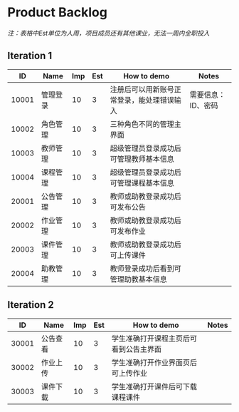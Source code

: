 # Product Backlog
*注：表格中Est单位为人周，项目成员还有其他课业，无法一周内全职投入*

## Iteration 1
| ID | Name | Imp | Est | How to demo | Notes |
| -- | ---- | --- | --- | ----------- | ----- |
| 10001 | 管理登录 | 10 | 3 | 注册后可以用新账号正常登录，能处理错误输入 | 需要信息：ID、密码 |
| 10002 | 角色管理 | 10 | 3 | 三种角色不同的管理主界面 |  |
| 10003 | 教师管理 | 10 | 3 | 超级管理员登录成功后可管理教师基本信息 |  |
| 10004 | 课程管理 | 10 | 3 | 超级管理员登录成功后可管理课程基本信息 |  
| 20001 | 公告管理 | 10 | 3 | 教师或助教登录成功后可发布公告 |  |
| 20002 | 作业管理 | 10 | 3 | 教师或助教登录成功后可发布作业 |  |
| 20003 | 课件管理 | 10 | 3 | 教师或助教登录成功后可上传课件 |  |
| 20004 | 助教管理 | 10 | 3 | 教师登录成功后看到可管理助教基本信息 |  |



## Iteration 2
| ID | Name | Imp | Est | How to demo | Notes |
| -- | ---- | --- | --- | ----------- | ----- |
| 30001 | 公告查看 | 10 | 3 | 学生准确打开课程主页后可看到公告主界面 |
| 30002 | 作业上传 | 10 | 3 | 学生准确打开作业界面页后可上传作业 |
| 30003 | 课件下载 | 10 | 3 | 学生准确打开课件后可下载课程课件 |
